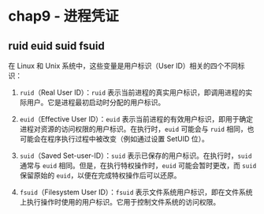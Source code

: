 # chap9 - 进程凭证

## ruid euid suid fsuid

在 Linux 和 Unix 系统中，这些变量是用户标识（User ID）相关的四个不同标识：

1. `ruid`（Real User ID）：`ruid` 表示当前进程的真实用户标识，即调用进程的实际用户。它是进程最初启动时分配的用户标识。

2. `euid`（Effective User ID）：`euid` 表示当前进程的有效用户标识，即用于确定进程对资源的访问权限的用户标识。在执行时，`euid` 可能会与 `ruid` 相同，也可能会在程序执行过程中被改变（例如通过设置 SetUID 位）。

3. `suid`（Saved Set-user-ID）：`suid` 表示已保存的用户标识。在执行时，`suid` 通常与 `euid` 相同。但是，在执行特权操作时，`euid` 可能会暂时更改，而 `suid` 保留原始的 `euid`，以便在完成特权操作后可以还原。

4. `fsuid`（Filesystem User ID）：`fsuid` 表示文件系统用户标识，即在文件系统上执行操作时使用的用户标识。它用于控制文件系统的访问权限。
